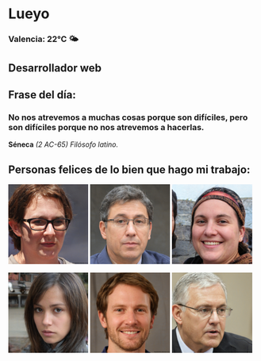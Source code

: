 # Lueyo
### Valencia:  22°C 🌤️
## Desarrollador web
## Frase del día:
<!-- START QUOTE -->
### No nos atrevemos a muchas cosas porque son difíciles, pero son difíciles porque no nos atrevemos a hacerlas.
**Séneca** *(2 AC-65) Filósofo latino.*
<!-- END QUOTE -->






## Personas felices de lo bien que hago mi trabajo:

<p float="left">
  <img src="src/image_0.png" width="32%" />
  <img src="src/image_1.png" width="32%" /> 
  <img src="src/image_2.png" width="32%" />
</p>
<p float="left">
  <img src="src/image_3.png" width="32%" />
  <img src="src/image_4.png" width="32%" /> 
  <img src="src/image_5.png" width="32%" />
</p>
